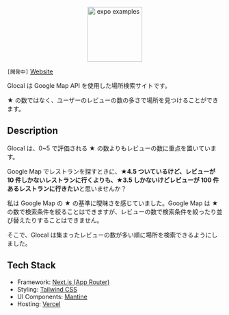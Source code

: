 <p align="center">
    <img alt="expo examples" height="128" src="https://github.com/dovicie/glocal/assets/65605945/3e91e06d-3261-43ef-a480-44e7895bdb91">
</p>

`[開発中]` [Website](https://glocal-vis.vercel.app/)

Glocal は Google Map API を使用した場所検索サイトです。

★ の数ではなく、ユーザーのレビューの数の多さで場所を見つけることができます。

## Description

Glocal は、0~5 で評価される ★ の数よりもレビューの数に重点を置いています。

Google Map でレストランを探すときに、**★4.5 ついているけど、レビューが 10 件しかないレストランに行くよりも、★3.5 しかないけどレビューが 100 件あるレストランに行きたい**と思いませんか？

私は Google Map の ★ の基準に曖昧さを感じていました。Google Map は ★ の数で検索条件を絞ることはできますが、レビューの数で検索条件を絞ったり並び替えたりすることはできません。

そこで、Glocal は集まったレビューの数が多い順に場所を検索できるようにしました。

## Tech Stack

- Framework: [Next.js (App Router)](https://nextjs.org/)
- Styling: [Tailwind CSS](https://tailwindcss.com/)
- UI Components: [Mantine](https://mantine.dev/)
- Hosting: [Vercel](https://vercel.com/)
